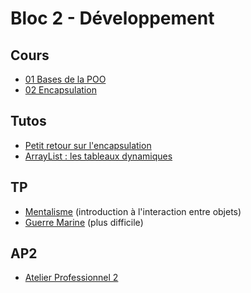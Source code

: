 # Bloc 2 - Développement

## Cours

- [01 Bases de la POO](pdf/jav_05.1_oop_01.pdf)
- [02 Encapsulation](pdf/jav_05.2_enc_01.pdf)

## Tutos

- [Petit retour sur l'encapsulation](tuto/tuto_encapsulation.md)
- [ArrayList : les tableaux dynamiques](tuto/tuto_arraylist.md)

## TP

- [Mentalisme](tp/mentalisme.md) (introduction à l'interaction entre objets)
- [Guerre Marine](tp/gm.md) (plus difficile)

## AP2

- [Atelier Professionnel 2](../ap2/README.md)
